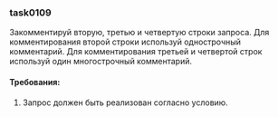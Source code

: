 
### task0109

Закомментируй вторую, третью и четвертую строки запроса.
Для комментирования второй строки используй однострочный комментарий.
Для комментирования третьей и четвертой строк используй один многострочный комментарий.


#### Требования:
1.	Запрос должен быть реализован согласно условию.

